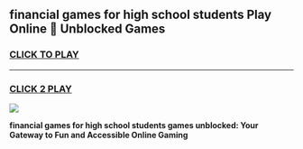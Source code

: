 
## financial games for high school students Play Online 👋 Unblocked Games
<h3>
<a href="https://news.freeplayer.one?title=financial_games_for_high_school_students&ref=17GH">CLICK TO PLAY</a></h3>
<hr>

<h3>
<a href="https://news.freeplayer.one?title=financial_games_for_high_school_students&ref=17GH">CLICK 2 PLAY</a>
  
</h3>

<a href="https://news.freeplayer.one?title=financial_games_for_high_school_students&ref=17GH/"><img src="https://clearcache.store/games.png"></a>


**financial games for high school students games unblocked: Your Gateway to Fun and Accessible Online Gaming**
